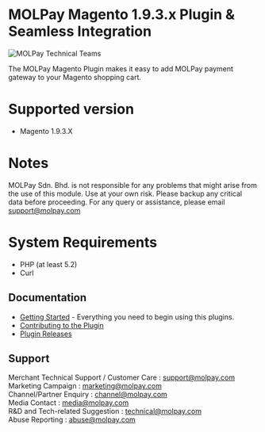 MOLPay Magento 1.9.3.x Plugin & Seamless Integration
=====================
![MOLPay Technical Teams](https://github.com/MOLPay/Magento_Plugin/wiki/images/molpay-developer.jpg)

The MOLPay Magento Plugin makes it easy to add MOLPay payment gateway to your Magento shopping cart.

# Supported version
- Magento 1.9.3.X

# Notes
MOLPay Sdn. Bhd. is not responsible for any problems that might arise from the use of this module. Use at your own risk. Please backup any critical data before proceeding. For any query or assistance, please email support@molpay.com

# System Requirements
- PHP (at least 5.2) 
- Curl

Documentation
-------------

* [Getting Started](https://github.com/MOLPay/Magento_Plugin/wiki#getting-started) - Everything you need to begin using this plugins.
* [Contributing to the Plugin](https://github.com/MOLPay/Magento_Plugin/wiki/Contributing-to-the-Plugin)
* [Plugin Releases](https://github.com/MOLPay/Magento_Plugin/releases/tag/v1.9.3.x)

Support
-------

Merchant Technical Support / Customer Care : support@molpay.com <br>
Marketing Campaign : marketing@molpay.com <br>
Channel/Partner Enquiry : channel@molpay.com <br>
Media Contact : media@molpay.com <br>
R&D and Tech-related Suggestion : technical@molpay.com <br>
Abuse Reporting : abuse@molpay.com

